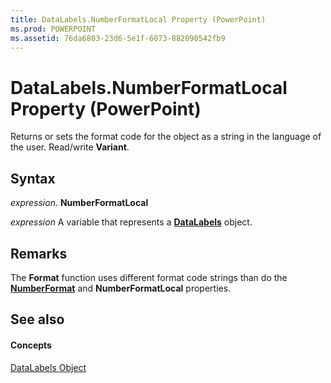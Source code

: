 ```yaml
---
title: DataLabels.NumberFormatLocal Property (PowerPoint)
ms.prod: POWERPOINT
ms.assetid: 76da6803-23d6-5e1f-6073-882090542fb9
---
```



# DataLabels.NumberFormatLocal Property (PowerPoint)

Returns or sets the format code for the object as a string in the language of the user. Read/write  **Variant**.


## Syntax

 _expression_. **NumberFormatLocal**

 _expression_ A variable that represents a **[DataLabels](datalabels-object-powerpoint.md)** object.


## Remarks

The  **Format** function uses different format code strings than do the **[NumberFormat](datalabels-numberformat-property-powerpoint.md)** and **NumberFormatLocal** properties.


## See also


#### Concepts


[DataLabels Object](datalabels-object-powerpoint.md)

